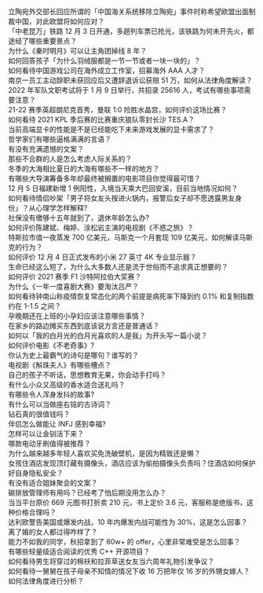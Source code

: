 立陶宛外交部长回应所谓的「中国海关系统移除立陶宛」事件时称希望欧盟出面制裁中国，对此欧盟将如何应对？  
「中老昆万」铁路 12 月 3 日开通，多趟列车票已抢光，该铁路为何未开先火，都途经了哪些重要景点？  
为什么《秦时明月》可以让主角团掉线 8 年？  
如何回答孩子「为什么羽绒服都是一节一节或者一块一块的」？  
如何看待中国游戏公司在海外成立工作室，招募海外 AAA 人才？  
南京一员工主动辞职未获回应后又遭辞退诉讼获赔 51 万，如何从法律角度解读？  
2022 年军队文职考试将于 1 月 9 日举行，共招录 25616 人，考试有哪些事项需要注意？  
21-22 赛季英超朗尼克首秀，曼联 1:0 险胜水晶宫，如何评价这场比赛？  
如何看待 2021 KPL 季后赛的比赛重庆狼队零封长沙 TES.A？  
当前高端显卡的性能是不是已经能吃下未来游戏发展的显卡需求了？  
哲学家们有哪些逼格满满的言语？  
有没有充满遗憾的文案？  
那些不合群的人是怎么考虑人际关系的？  
冬季的大海相比夏日的大海有哪些不一样的地方？  
有哪些大导演筹备多年却最终被搁置的电影项目你觉得最可惜？  
12 月 5 日福建新增 1 例阳性，入境当天乘大巴回安溪，目前当地情况如何？  
如何看待情侣吵架「男子将女友头按进火锅内，报警后女子却不愿透露男友身份」？从心理学怎样解释?  
社保没有缴够十五年就到了，退休年龄怎么办?  
如何评价陈建斌、梅婷、涂松岩主演的电视剧《不惑之旅》？  
特斯拉市值一夜蒸发 700 亿美元，马斯克一个月套现 109 亿美元，如何解读马斯克的行为？  
如何评价 12 月 4 日正式发布的小米 27 英寸 4K 专业显示器？  
生命已经这么短了，为什么大多数人还是流于世俗而不追求真正想要的？  
如何评价 2021 赛季 F1 沙特阿拉伯大奖赛？  
为什么《一年一度喜剧大赛》要淘汰吕严？  
如何看待钟南山称疫情恢复常态化的两个前提是病死率下降到约 0.1% 和复制指数约在 1-1.5 之间？  
孕晚期还在上班的小孕妇应该注意哪些事情？  
在家乡的路边摊买东西到底该说方言还是普通话？  
如何以「我的白月光的白月光喜欢的人是我」为开头写一篇小说？  
如何评价电影《不老奇事》?  
你认为史上最霸气的诗句是哪句？谁写的？  
电视剧《斛珠夫人》有哪些槽点？  
自己的孩子不听话，思想教育无果，你会动手打吗？  
有什么小众又高级的香水适合送礼吗？  
有哪些令人浑身发抖的故事?  
有什么可以当做座右铭的古诗词？  
钻石真的很值钱吗？  
伴侣怎么做能让 INFJ 感到幸福?  
怎样可以让金钏活下来？  
哪款电动牙刷值得被推荐？  
为什么越来越多年轻人喜欢买免洗破壁机，是因为精致还是懒？  
女孩住酒店发现顶灯藏有摄像头，酒店应该为偷拍摄像头负责吗？住酒店如何保护好自身隐私安全？  
有没有适合姐妹聚会的文案？  
碳排放管理师有用吗？已经考了怕后期没用怎么办？  
当当平台原价 669 元图书打折卖 210 元，书上定价 3.6 元，客服称是绝版书，这种价格合理吗？  
达利欧警告美国或爆发内战，10 年内爆发内战可能性为 30%，这是怎么回事？  
离了婚的女人都过得咋样了？  
能力不如我的同学，秋招拿到了 60w+ 的 offer，心里非常难受是怎么回事？  
有哪些轻量级适合阅读的优秀 C++ 开源项目？  
如何看待男生将穿过的棉袄和拉菲草送女友当六周年礼物引发争议？  
如何看待一舅舅在孩子母亲不知情的情况下收 16 万把年仅 16 岁的外甥女嫁人？如何法律角度进行分析？  
